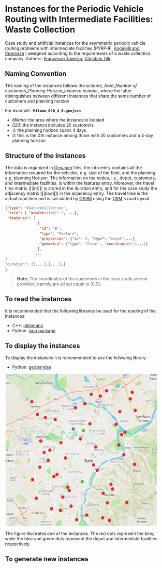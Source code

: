 # Instances for the Periodic Vehicle Routing with Intermediate Facilities: Waste Collection
Case study and artificial Instances for the asymmetric periodic vehicle routing problems with intermediate facilities (PVRP-IF, [Angelelli and Speranza](https://doi.org/10.1016/S0377-2217(01)00206-5) ) designed according to the requirements of  a waste collection company.
Authors: [Francesco Taverna](https://dmif.uniud.it/it/didattica/dottorato/iai/dottorandi/francesco-taverna), [Christian Tilk](https://busan.univie.ac.at/members/members-of-research-group-prescriptive-business-analytics/ass-prof-dr-christian-tilk/).

## Naming Convention
The naming of the instances follows the scheme, *Area*\_*Number of customers*\_*Planning Horizon*\_*Instance number*, where the latter distinguishes between different instances that share the same number of customers and planning horizon. 

For example:  **`Milano_020_4_0.geojson`**  
- *Milano*: the area where the instance is located  
- *020*: the instance includes 20 customers  
- *4*: the planning horizon spans 4 days  
- *0*: this is the 0th instance among those with 20 customers and a 4-day planning horizon

## Structure of the instances
The data is organized in [GeoJson](https://it.wikipedia.org/wiki/GeoJSON) files, the info entry contains all the information required for the 
vehicles, e.g. size of the fleet, and the planning, e.g.  planning Horizon. The information on the nodes, i.e., depot, customers, and intermediate facilities, is within the features entry. 
Moreover, the travel time matrix ([[int]]) is stored in the duration entry,  and for the case study the adjacency matrix ([[bool]])  in the adjacency entry.
The travel time is the actual road time and is calculated by [OSRM](https://project-osrm.org/) using the [OSM](https://www.openstreetmap.org/)'s road layout. 

```json
{"type": "FeatureCollection",
 "info": { "numVehicles": 2, ...},
 "features": [
               {
                "id": "0",
                "type": "Feature",
                "properties": {"id": 0, "type": "depot",...},
                "geometry": {"type": "Point", "coordinates":[...]}
               },
              ...
]
"duration": [[....],[....],]
}
```
> **Note:**
> The coordinates of the customers in the case study are not provided, namely are all set equal to [0,0].

## To read the instances
It is recommended that the following libraries be used for the reading of the instances:
- C++: [nlohmann](https://github.com/nlohmann/json)
- Python: [json package](https://docs.python.org/3/library/json.html)

## To display the instances
To display the instances it is recommended to use the following library:
- Python: [geopandas](https://geopandas.org/en/stable/)
<p align="center"  >
  <img width="500" height="500" src="instanceExample.png"/>
  <figcaption>The figure illustrates one of the instances. The red dots represent the bins, while the blue and green dots represent the depot and intermediate facilities respectively.</figcaption>
</p>

## To generate new instances


